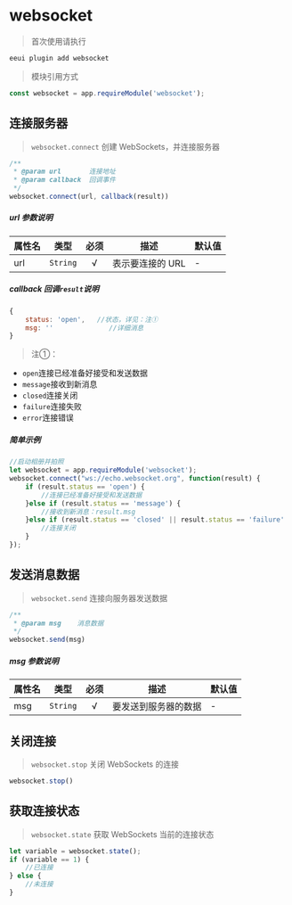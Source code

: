 # websocket

> 首次使用请执行

```bash
eeui plugin add websocket
```

> 模块引用方式

```js
const websocket = app.requireModule('websocket');
```

## 连接服务器 

> `websocket.connect` 创建 WebSockets，并连接服务器

```js
/**
 * @param url       连接地址
 * @param callback  回调事件
 */
websocket.connect(url, callback(result))
```

##### url 参数说明

| 属性名 | 类型 | 必须 | 描述 | 默认值 |
| --- | --- | :-: | --- | --- |
| url | `String` | √ | 表示要连接的 URL | - |

##### callback 回调`result`说明

```js
{
    status: 'open',   //状态，详见：注①
    msg: ''              //详细消息
}
```

> 注①：

- `open`连接已经准备好接受和发送数据
- `message`接收到新消息
- `closed`连接关闭
- `failure`连接失败
- `error`连接错误

##### 简单示例

```js
//启动相册并拍照  
let websocket = app.requireModule('websocket');
websocket.connect("ws://echo.websocket.org", function(result) {
    if (result.status == 'open') {
        //连接已经准备好接受和发送数据
    }else if (result.status == 'message') {
        //接收到新消息：result.msg
    }else if (result.status == 'closed' || result.status == 'failure' || result.status == 'error') {
        //连接关闭
    }
});
```

## 发送消息数据

> `websocket.send` 连接向服务器发送数据

```js
/**
 * @param msg    消息数据
 */
websocket.send(msg)
```

##### msg 参数说明

| 属性名 | 类型 | 必须 | 描述 | 默认值 |
| --- | --- | :-: | --- | --- |
| msg | `String` | √ | 要发送到服务器的数据 | - |


## 关闭连接

> `websocket.stop` 关闭 WebSockets 的连接

```js
websocket.stop()
```

## 获取连接状态

> `websocket.state` 获取 WebSockets 当前的连接状态

```js
let variable = websocket.state();
if (variable == 1) {
    //已连接
} else {
    //未连接
}
```



